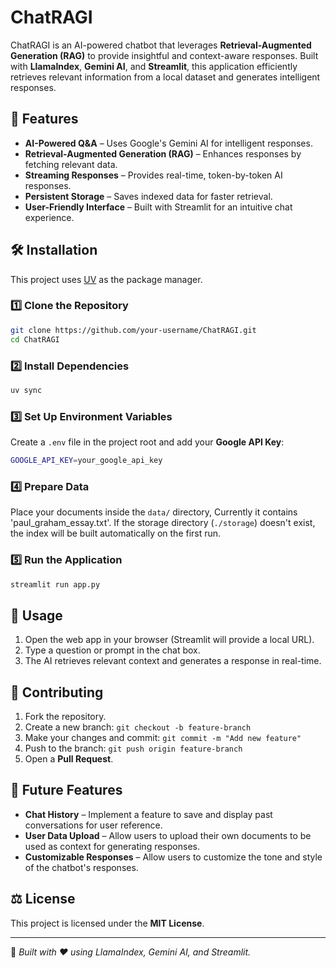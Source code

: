 # ChatRAGI

ChatRAGI is an AI-powered chatbot that leverages **Retrieval-Augmented Generation (RAG)** to provide insightful and context-aware responses. Built with **LlamaIndex**, **Gemini AI**, and **Streamlit**, this application efficiently retrieves relevant information from a local dataset and generates intelligent responses.

## 🚀 Features

- **AI-Powered Q&A** – Uses Google's Gemini AI for intelligent responses.
- **Retrieval-Augmented Generation (RAG)** – Enhances responses by fetching relevant data.
- **Streaming Responses** – Provides real-time, token-by-token AI responses.
- **Persistent Storage** – Saves indexed data for faster retrieval.
- **User-Friendly Interface** – Built with Streamlit for an intuitive chat experience.

## 🛠️ Installation

This project uses [UV](https://github.com/astral-sh/uv) as the package manager.

### 1️⃣ Clone the Repository

```sh
git clone https://github.com/your-username/ChatRAGI.git
cd ChatRAGI
```

### 2️⃣ Install Dependencies

```sh
uv sync
```

### 3️⃣ Set Up Environment Variables

Create a `.env` file in the project root and add your **Google API Key**:

```sh
GOOGLE_API_KEY=your_google_api_key
```

### 4️⃣ Prepare Data

Place your documents inside the `data/` directory, Currently it contains 'paul_graham_essay.txt'. If the storage directory (`./storage`) doesn't exist, the index will be built automatically on the first run.

### 5️⃣ Run the Application

```sh
streamlit run app.py
```

## 📜 Usage

1. Open the web app in your browser (Streamlit will provide a local URL).
2. Type a question or prompt in the chat box.
3. The AI retrieves relevant context and generates a response in real-time.

## 🤝 Contributing

1. Fork the repository.
2. Create a new branch: `git checkout -b feature-branch`
3. Make your changes and commit: `git commit -m "Add new feature"`
4. Push to the branch: `git push origin feature-branch`
5. Open a **Pull Request**.

## 🚀 Future Features

- **Chat History** – Implement a feature to save and display past conversations for user reference.
- **User Data Upload** – Allow users to upload their own documents to be used as context for generating responses.
- **Customizable Responses** – Allow users to customize the tone and style of the chatbot's responses.

## ⚖️ License

This project is licensed under the **MIT License**.

---

🔹 _Built with ❤️ using LlamaIndex, Gemini AI, and Streamlit._
